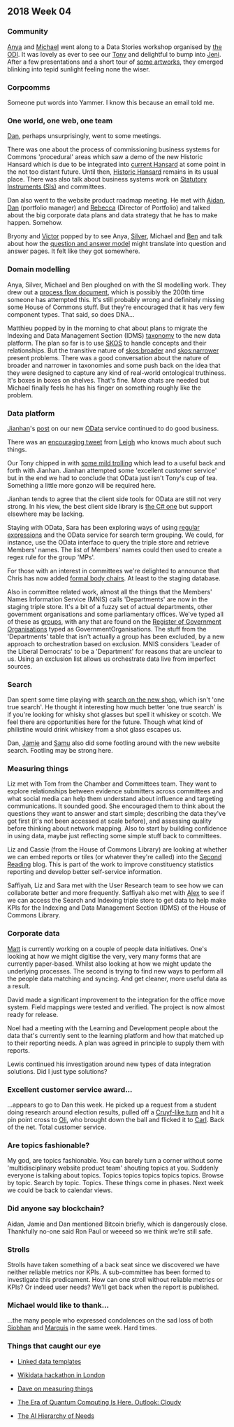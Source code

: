 ## 2018 Week 04

### Community

[Anya](https://twitter.com/bitten_) and [Michael](https://twitter.com/fantasticlife) went along to a Data Stories workshop organised by [the ODI](https://theodi.org/). It was lovely as ever to see our [Tony](https://twitter.com/psychemedia) and delightful to bump into [Jeni](https://twitter.com/jenit). After a few presentations and a short tour of [some artworks](culture.theodi.org/vending-machine/), they emerged blinking into tepid sunlight feeling none the wiser.

### Corpcomms

Someone put words into Yammer. I know this because an email told me.

### One world, one web, one team

[Dan](https://twitter.com/dasbarrett), perhaps unsurprisingly, went to some meetings.

There was one about the process of commissioning business systems for Commons 'procedural' areas which saw a demo of the new Historic Hansard which is due to be integrated into [current Hansard](https://hansard.parliament.uk/) at some point in the not too distant future. Until then, [Historic Hansard]((http://hansard.millbanksystems.com/)) remains in its usual place. There was also talk about business systems work on [Statutory Instruments (SIs)](http://www.parliament.uk/business/bills-and-legislation/secondary-legislation/statutory-instruments/) and committees.

Dan also went to the website product roadmap meeting. He met with [Aidan](https://twitter.com/aidan_morgan), [Dan](https://twitter.com/DigitalDanCook) (portfolio manager) and [Rebecca](https://twitter.com/rebeccaelton1) (Director of Portfolio) and talked about the big corporate data plans and data strategy that he has to make happen. Somehow.

Bryony and [Victor](https://twitter.com/_victorhwang) popped by to see Anya, [Silver](https://twitter.com/silveroliver), Michael and [Ben](https://twitter.com/benwoodhams) and talk about how the [question and answer model](https://ukparliament.github.io/ontologies/question-and-answer/question-and-answer-ontology.html) might translate into question and answer pages. It felt like they got somewhere.

### Domain modelling

Anya, Silver, Michael and Ben ploughed on with the SI modelling work. They drew out a [process flow document](https://github.com/ukparliament/domain-models/blob/master/SIs/flow.pdf), which is possibly the 200th time someone has attempted this. It's still probably wrong and definitely missing some House of Commons stuff. But they're encouraged that it has very few component types. That said, so does DNA...

Matthieu popped by in the morning to chat about plans to migrate the Indexing and Data Management Section (IDMS) [taxonomy](http://www.data.parliament.uk/dataset/thesauri) to the new data platform. The plan so far is to use [SKOS](https://www.w3.org/2004/02/skos/) to handle concepts and their relationships. But the transitive nature of [skos:broader](https://www.w3.org/TR/2005/WD-swbp-skos-core-spec-20051102/#broader) and [skos:narrower](https://www.w3.org/TR/2005/WD-swbp-skos-core-spec-20051102/#narrower) present problems. There was a good conversation about the nature of broader and narrower in taxonomies and some push back on the idea that they were designed to capture any kind of real-world ontological truthiness. It's boxes in boxes on shelves. That's fine. More chats are needed but Michael finally feels he has his finger on something roughly like the problem.

### Data platform

[Jianhan](https://twitter.com/jianhanzhu)'s [post](https://pds.blog.parliament.uk/2018/01/24/accessing-semantic-data-with-odata-web-interface/) on our new [OData](http://www.odata.org/) service continued to do good business.

There was an [encouraging tweet](https://twitter.com/ldodds/status/956182855398428672) from [Leigh](https://twitter.com/ldodds) who knows much about such things.

Our Tony chipped in with [some mild trolling](https://twitter.com/psychemedia/status/956222458016788480) which lead to a useful back and forth with Jianhan. Jianhan attempted some 'excellent customer service' but in the end we had to conclude that OData just isn't Tony's cup of tea. Something a little more gonzo will be required here.

Jianhan tends to agree that the client side tools for OData are still not very strong. In his view, the best client side library is [the C# one](http://odata.github.io/) but support elsewhere may be lacking.

Staying with OData, Sara has been exploring ways of using [regular expressions](https://en.wikipedia.org/wiki/Regular_expression) and the OData service for search term grouping. We could, for instance, use the OData interface to query the triple store and retrieve Members' names. The list of Members' names could then used to create a regex rule for the group 'MPs'.

For those with an interest in committees we're delighted to announce that Chris has now added [formal body chairs](https://ukparliament.github.io/ontologies/formal-body-affiliation/formal-body-affiliation-ontology.html#d4e47). At least to the staging database.

Also in committee related work, almost all the things that the Members' Names Information Service (MNIS) calls 'Departments' are now in the staging triple store. It's a bit of a fuzzy set of actual departments, other government organisations and some parliamentary offices. We've typed all of these as [groups](https://ukparliament.github.io/ontologies/agency/agency-ontology.html#d4e391), with any that are found on the [Register of Government Organisations](https://government-organisation.register.gov.uk/) typed as GovernmentOrganisations. The stuff from the 'Departments' table that isn't actually a group has been excluded, by a new approach to orchestration based on exclusion.  MNIS considers 'Leader of the Liberal Democrats' to be a 'Department' for reasons that are unclear to us. Using an exclusion list allows us orchestrate data live from imperfect sources.

### Search

Dan spent some time playing with [search on the new shop](https://www.shop.parliament.uk/search?q=whisky), which isn't 'one true search'. He thought it interesting how much better 'one true search' is if you're looking for whisky shot glasses but spell it whiskey or scotch. We feel there are opportunities here for the future. Though what kind of philistine would drink whiskey from a shot glass escapes us.

Dan, [Jamie](https://twitter.com/oddtype) and [Samu](https://twitter.com/langsamu) also did some footling around with the new website search. Footling may be strong here.

### Measuring things

Liz met with Tom from the Chamber and Committees team. They want to explore relationships between evidence submitters across committees and what social media can help them understand about influence and targeting communications. It sounded good. She encouraged them to think about the questions they want to answer and start simple; describing the data they've got first (it's not been accessed at scale before), and assessing quality before thinking about network mapping. Also to start by building confidence in using data, maybe just reflecting some simple stuff back to committees.

Liz and Cassie (from the House of Commons Library) are looking at whether we can embed reports or tiles (or whatever they're called) into the [Second Reading](https://secondreading.parliament.uk/) blog. This is part of the work to improve constituency statistics reporting and develop better self-service information.

Saffiyah, Liz and Sara met with the User Research team to see how we can collaborate better and more frequently. Saffiyah also met with [Alex](https://twitter.com/alexedwardh) to see if we can access the Search and Indexing triple store to get data to help make KPIs for the Indexing and Data Management Section (IDMS) of the House of Commons Library.

### Corporate data

[Matt](https://twitter.com/matiasgermanico) is currently working on a couple of people data initiatives. One's looking at how we might digitise the very, very many forms that are currently paper-based. Whilst also looking at how we might update the underlying processes. The second is trying to find new ways to perform all the people data matching and syncing. And get cleaner, more useful data as a result.

David made a significant improvement to the integration for the office move system. Field mappings were tested and verified. The project is now almost ready for release.

Noel had a meeting with the Learning and Development people about the data that's currently sent to the learning platform and how that matched up to their reporting needs. A plan was agreed in principle to supply them with reports.

Lewis continued his investigation around new types of data integration solutions. Did I just type solutions?

### Excellent customer service award...

...appears to go to Dan this week. He picked up a request from a student doing research around election results, pulled off a [Cruyf-like turn](https://en.wikipedia.org/wiki/Cruyff_Turn) and hit a pin point cross to [Oli](https://twitter.com/olihawkins), who brought down the ball and flicked it to [Carl](https://twitter.com/carlbaker). Back of the net. Total customer service.

### Are topics fashionable?

My god, are topics fashionable. You can barely turn a corner without some 'multidisciplinary website product team' shouting topics at you. Suddenly everyone is talking about topics. Topics topics topics topics topics. Browse by topic. Search by topic. Topics. These things come in phases. Next week we could be back to calendar views.

### Did anyone say blockchain?

Aidan, Jamie and Dan mentioned Bitcoin briefly, which is dangerously close. Thankfully no-one said Ron Paul or weeeed so we think we're still safe.

### Strolls

Strolls have taken something of a back seat since we discovered we have neither reliable metrics nor KPIs. A sub-committee has been formed to investigate this predicament. How can one stroll without reliable metrics or KPIs? Or indeed user needs? We'll get back when the report is published.

### Michael would like to thank...

...the many people who expressed condolences on the sad loss of both [Siobhan](https://twitter.com/fantasticlife/status/934436448958160896) and [Marquis](https://www.youtube.com/watch?v=YchlTWWVNk8) in the same week. Hard times.


### Things that caught our eye

* [Linked data templates](https://atomgraph.github.io/Linked-Data-Templates/)

* [Wikidata hackathon in London](https://www.eventbrite.co.uk/e/wikidata-hackathon-in-london-all-levels-of-experience-welcome-tickets-42426460686?aff=efbevent)

* [Dave on measuring things](cognitive-edge.com/blog/a-sense-of-direction-2-2/)

* [The Era of Quantum Computing Is Here. Outlook: Cloudy](https://www.quantamagazine.org/the-era-of-quantum-computing-is-here-outlook-cloudy-20180124/)

* [The AI Hierarchy of Needs](https://hackernoon.com/the-ai-hierarchy-of-needs-18f111fcc007)